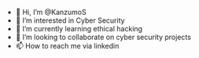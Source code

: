 - 👋 Hi, I’m @KanzumoS
- 👀 I’m interested in Cyber Security
- 🌱 I’m currently learning ethical hacking
- 💞️ I’m looking to collaborate on cyber security projects
- 📫 How to reach me via linkedin

<!---
KanzumoS/KanzumoS is a ✨ special ✨ repository because its `README.md` (this file) appears on your GitHub profile.
You can click the Preview link to take a look at your changes.
--->
